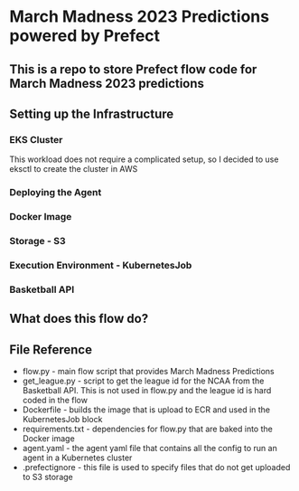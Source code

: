 # March Madness 2023 Predictions powered by Prefect
## This is a repo to store Prefect flow code for March Madness 2023 predictions

## Setting up the Infrastructure

### EKS Cluster

This workload does not require a complicated setup, so I decided to use eksctl to create the cluster in AWS

### Deploying the Agent
### Docker Image
### Storage - S3
### Execution Environment - KubernetesJob
### Basketball API

## What does this flow do?

## File Reference
- flow.py - main flow script that provides March Madness Predictions
- get_league.py - script to get the league id for the NCAA from the Basketball API. This is not used in flow.py and the league id is hard coded in the flow
- Dockerfile - builds the image that is upload to ECR and used in the KubernetesJob block
- requirements.txt - dependencies for flow.py that are baked into the Docker image
- agent.yaml - the agent yaml file that contains all the config to run an agent in a Kubernetes cluster
- .prefectignore - this file is used to specify files that do not get uploaded to S3 storage



